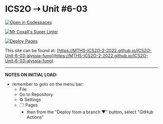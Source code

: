 # ICS2O ⇢ Unit #6-03

[![Open in Codespaces](https://classroom.github.com/assets/launch-codespace-7f7980b617ed060a017424585567c406b6ee15c891e84e1186181d67ecf80aa0.svg)](https://classroom.github.com/open-in-codespaces?assignment_repo_id=11229719)

[![Mr Coxall's Super Linter](https://github.com/MTHS-ICS2O-2-2022/ICS2O-Unit-6-03-alyssia-fung/workflows/Mr%20Coxall's%20Super%20Linter/badge.svg)](https://github.com/MTHS-ICS2O-2-2022/ICS2O-Unit-6-03-alyssia-fung/actions)

[![Deploy Pages](https://github.com/MTHS-ICS2O-2-2022/ICS2O-Unit-6-03-alyssia-fung/workflows/Deploy%20Pages/badge.svg)](https://github.com/MTHS-ICS2O-2-2022/ICS2O-Unit-6-03-alyssia-fung/actions)

This site can be found at: [https://MTHS-ICS2O-2-2022.github.io/ICS2O-Unit-6-03-alyssia-fung](https://MTHS-ICS2O-2-2022.github.io/ICS2O-Unit-6-03-alyssia-fung)

---

**NOTES ON INITIAL LOAD:**
- remember to goto on the menu bar:
  - File
  - Go to Repository
  - ⚙ Settings
  - 🗔 Pages
    - then from the "Deploy from a branch ▼" button, select "GitHub Actions"
